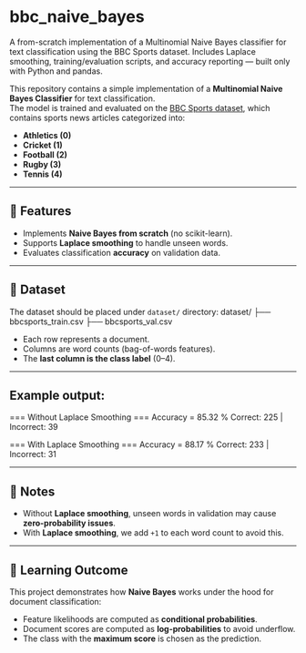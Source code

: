 # bbc_naive_bayes
A from-scratch implementation of a Multinomial Naive Bayes classifier for text classification using the BBC Sports dataset. Includes Laplace smoothing, training/evaluation scripts, and accuracy reporting — built only with Python and pandas.

This repository contains a simple implementation of a **Multinomial Naive Bayes Classifier** for text classification.  
The model is trained and evaluated on the [BBC Sports dataset](http://mlg.ucd.ie/datasets/bbc.html), which contains sports news articles categorized into:

- **Athletics (0)**
- **Cricket (1)**
- **Football (2)**
- **Rugby (3)**
- **Tennis (4)**

---

## 🚀 Features
- Implements **Naive Bayes from scratch** (no scikit-learn).
- Supports **Laplace smoothing** to handle unseen words.
- Evaluates classification **accuracy** on validation data.

---

## 📂 Dataset
The dataset should be placed under `dataset/` directory:
dataset/
├── bbcsports_train.csv
├── bbcsports_val.csv

- Each row represents a document.
- Columns are word counts (bag-of-words features).
- The **last column is the class label** (0–4).

---

## Example output:

=== Without Laplace Smoothing ===
Accuracy = 85.32 %
Correct: 225 | Incorrect: 39

=== With Laplace Smoothing ===
Accuracy = 88.17 %
Correct: 233 | Incorrect: 31


---

## 📝 Notes

- Without **Laplace smoothing**, unseen words in validation may cause **zero-probability issues**.  
- With **Laplace smoothing**, we add `+1` to each word count to avoid this.

---

## 📖 Learning Outcome

This project demonstrates how **Naive Bayes** works under the hood for document classification:

- Feature likelihoods are computed as **conditional probabilities**.  
- Document scores are computed as **log-probabilities** to avoid underflow.  
- The class with the **maximum score** is chosen as the prediction.  

